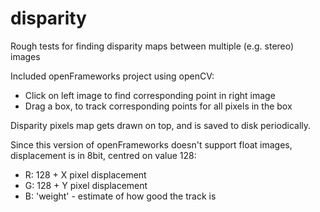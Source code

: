 # disparity
Rough tests for finding disparity maps between multiple (e.g. stereo) images

Included openFrameworks project using openCV:
* Click on left image to find corresponding point in right image
* Drag a box, to track corresponding points for all pixels in the box

Disparity pixels map gets drawn on top, and is saved to disk periodically.

Since this version of openFrameworks doesn't support float images, displacement is in 8bit, centred on value 128:
* R: 128 + X pixel displacement
* G: 128 + Y pixel displacement
* B: 'weight' - estimate of how good the track is
